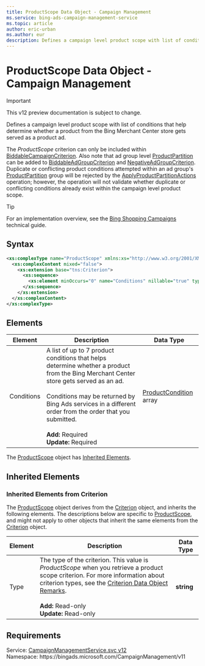 ```yaml
---
title: ProductScope Data Object - Campaign Management
ms.service: bing-ads-campaign-management-service
ms.topic: article
author: eric-urban
ms.author: eur
description: Defines a campaign level product scope with list of conditions that help determine whether a product from the Bing Merchant Center store gets served as a product ad.
---
```

# ProductScope Data Object - Campaign Management

> [!IMPORTANT]
> This v12 preview documentation is subject to change.

Defines a campaign level product scope with list of conditions that help determine whether a product from the Bing Merchant Center store gets served as a product ad.

The *ProductScope* criterion can only be included within [BiddableCampaignCriterion](../campaign-management-service/biddablecampaigncriterion.md). Also note that ad group level [ProductPartition](../campaign-management-service/productpartition.md) can be added to [BiddableAdGroupCriterion](../campaign-management-service/biddableadgroupcriterion.md) and [NegativeAdGroupCriterion](../campaign-management-service/negativeadgroupcriterion.md). Duplicate or conflicting product conditions attempted within an ad group's [ProductPartition](../campaign-management-service/productpartition.md) group will be rejected by the [ApplyProductPartitionActions](../campaign-management-service/applyproductpartitionactions.md) operation; however, the operation will not validate whether duplicate or conflicting conditions already exist within the campaign level product scope.

> [!TIP]
> For an implementation overview, see the [Bing Shopping Campaigns](~/guides/product-ads.md) technical guide.

## Syntax
```xml
<xs:complexType name="ProductScope" xmlns:xs="http://www.w3.org/2001/XMLSchema">
  <xs:complexContent mixed="false">
    <xs:extension base="tns:Criterion">
      <xs:sequence>
        <xs:element minOccurs="0" name="Conditions" nillable="true" type="tns:ArrayOfProductCondition" />
      </xs:sequence>
    </xs:extension>
  </xs:complexContent>
</xs:complexType>
```

## <a name="elements"></a>Elements

|Element|Description|Data Type|
|-----------|---------------|-------------|
|<a name="conditions"></a>Conditions|A list of up to 7 product conditions that helps determine whether a product from the Bing Merchant Center store gets served as an ad.<br /><br /> Conditions may be returned by Bing Ads services in a different order from the order that you submitted.<br /><br />**Add:** Required<br/>**Update:** Required|[ProductCondition](productcondition.md) array|

The [ProductScope](productscope.md) object has [Inherited Elements](#inheritedelements).

## <a name="inheritedelements"></a>Inherited Elements

### <a name="inheritedelementscriterion"></a>Inherited Elements from Criterion
The [ProductScope](productscope.md) object derives from the [Criterion](criterion.md) object, and inherits the following elements. The descriptions below are specific to [ProductScope](productscope.md), and might not apply to other objects that inherit the same elements from the [Criterion](criterion.md) object.  

|Element|Description|Data Type|
|-----------|---------------|-------------|
|<a name="type"></a>Type|The type of the criterion. This value is *ProductScope* when you retrieve a product scope criterion. For more information about criterion types, see the [Criterion Data Object Remarks](../campaign-management-service/criterion.md#remarks).<br /><br />**Add:** Read-only<br/>**Update:** Read-only|**string**|

## Requirements
Service: [CampaignManagementService.svc v12](https://campaign.api.bingads.microsoft.com/Api/Advertiser/CampaignManagement/v11/CampaignManagementService.svc)  
Namespace: https\://bingads.microsoft.com/CampaignManagement/v11  

